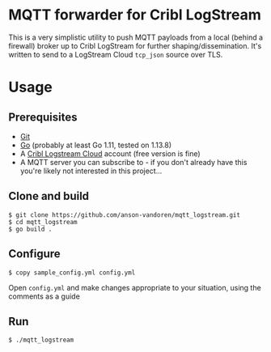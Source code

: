 # MQTT forwarder for Cribl LogStream

This is a very simplistic utility to push MQTT payloads from a local (behind a firewall)
broker up to Cribl LogStream for further shaping/dissemination. It's written to send to
a LogStream Cloud `tcp_json` source over TLS.

# Usage

## Prerequisites

- [Git](https://git-scm.com/)
- [Go](https://golang.org/) (probably at least Go 1.11, tested on 1.13.8)
- A [Cribl Logstream Cloud](https://cribl.io/logstream-cloud/) account (free version is fine)
- A MQTT server you can subscribe to - if you don't already have this you're likely not interested in this project...

## Clone and build

```shell
$ git clone https://github.com/anson-vandoren/mqtt_logstream.git
$ cd mqtt_logstream
$ go build .
```

## Configure

```shell
$ copy sample_config.yml config.yml
```

Open `config.yml` and make changes appropriate to your situation, using the comments as a guide

## Run

```shell
$ ./mqtt_logstream
```